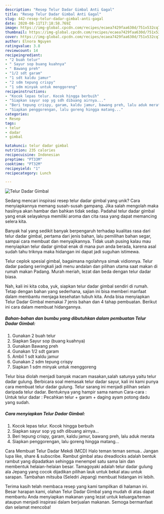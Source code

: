 ```yaml
---
description: "Resep Telur Dadar Gimbal Anti Gagal"
title: "Resep Telur Dadar Gimbal Anti Gagal"
slug: 442-resep-telur-dadar-gimbal-anti-gagal
date: 2020-08-11T17:18:58.769Z
image: https://img-global.cpcdn.com/recipes/ecaea7429faa630d/751x532cq70/telur-dadar-gimbal-foto-resep-utama.jpg
thumbnail: https://img-global.cpcdn.com/recipes/ecaea7429faa630d/751x532cq70/telur-dadar-gimbal-foto-resep-utama.jpg
cover: https://img-global.cpcdn.com/recipes/ecaea7429faa630d/751x532cq70/telur-dadar-gimbal-foto-resep-utama.jpg
author: Elnora Nguyen
ratingvalue: 3.8
reviewcount: 14
recipeingredient:
- "2 buah telur"
- " Sayur sop buang kuahnya"
- " Bawang preh"
- "1/2 sdt garam"
- "1 sdt kaldu jamur"
- "2 sdm tepung crispy"
- "1 sdm minyak untuk menggoreng"
recipeinstructions:
- "Kocok lepas telur. Kocok hingga berbuih"
- "Siapkan sayur sop yg sdh dibuang airnya..."
- "Beri tepung crispy, garam, kaldu jamur, bawang preh, lalu aduk merata"
- "Siapkan penggorengan, lalu goreng hingga matang..."
categories:
- Resep
tags:
- telur
- dadar
- gimbal

katakunci: telur dadar gimbal 
nutrition: 235 calories
recipecuisine: Indonesian
preptime: "PT33M"
cooktime: "PT32M"
recipeyield: "1"
recipecategory: Lunch

---
```



![Telur Dadar Gimbal](https://img-global.cpcdn.com/recipes/ecaea7429faa630d/751x532cq70/telur-dadar-gimbal-foto-resep-utama.jpg)

Sedang mencari inspirasi resep telur dadar gimbal yang unik? Cara menyiapkannya memang susah-susah gampang. Jika salah mengolah maka hasilnya akan hambar dan bahkan tidak sedap. Padahal telur dadar gimbal yang enak selayaknya memiliki aroma dan cita rasa yang dapat memancing selera kita.

Banyak hal yang sedikit banyak berpengaruh terhadap kualitas rasa dari telur dadar gimbal, pertama dari jenis bahan, lalu pemilihan bahan segar, sampai cara membuat dan menyajikannya. Tidak usah pusing kalau mau menyiapkan telur dadar gimbal enak di mana pun anda berada, karena asal sudah tahu triknya maka hidangan ini dapat jadi suguhan istimewa.

Telur ceplok spesial gimbal, bagaimana ngolahnya simak vidionnya. Telur dadar padang seringkali jadi menu andalan dan pilihan utama saat makan di rumah makan Padang. Murah meriah, lezat dan beda dengan telur dadar biasa.


Nah, kali ini kita coba, yuk, siapkan telur dadar gimbal sendiri di rumah. Tetap dengan bahan yang sederhana, sajian ini bisa memberi manfaat dalam membantu menjaga kesehatan tubuh kita. Anda bisa menyiapkan Telur Dadar Gimbal memakai 7 jenis bahan dan 4 tahap pembuatan. Berikut ini cara dalam membuat hidangannya.

<!--inarticleads1-->

##### Bahan-bahan dan bumbu yang dibutuhkan dalam pembuatan Telur Dadar Gimbal:

1. Gunakan 2 buah telur
1. Siapkan  Sayur sop (buang kuahnya)
1. Gunakan  Bawang preh
1. Gunakan 1/2 sdt garam
1. Ambil 1 sdt kaldu jamur
1. Gunakan 2 sdm tepung crispy
1. Siapkan 1 sdm minyak untuk menggoreng


Telur bisa diolah menjadi banyak macam masakan,salah satunya yaitu telur dadar gulung. Berbicara soal memasak telur dadar sayur, kali ini kami punya cara membuat telur dadar gulung. Telur sarang ini menjadi pilihan selain daripada telur dadar. Bentuknya yang hampir sama namun Cara-cara : Untuk telur dadar : Pecahkan telur + garam + daging ayam potong dadu yang sudah. 

<!--inarticleads2-->

##### Cara menyiapkan Telur Dadar Gimbal:

1. Kocok lepas telur. Kocok hingga berbuih
1. Siapkan sayur sop yg sdh dibuang airnya...
1. Beri tepung crispy, garam, kaldu jamur, bawang preh, lalu aduk merata
1. Siapkan penggorengan, lalu goreng hingga matang...


Cara Membuat Telur Dadar Mekdi (MCD) Halo teman teman semua.. Jangan lupa like, share &amp; subscribe. Rambut gimbal atau dreadlocks adalah bentuk rambut yang dipadatkan sehingga menempel satu sama lain dan membentuk helaian-helaian besar. Tamagoyaki adalah telur dadar gulung ala Jepang yang cocok dijadikan pilihan lauk untuk bekal atau untuk sarapan. Tambahan mitsuba (Seledri Jepang) membuat hidangan ini lebih. 

Terima kasih telah membaca resep yang kami tampilkan di halaman ini. Besar harapan kami, olahan Telur Dadar Gimbal yang mudah di atas dapat membantu Anda menyiapkan makanan yang lezat untuk keluarga/teman ataupun menjadi inspirasi dalam berjualan makanan. Semoga bermanfaat dan selamat mencoba!
